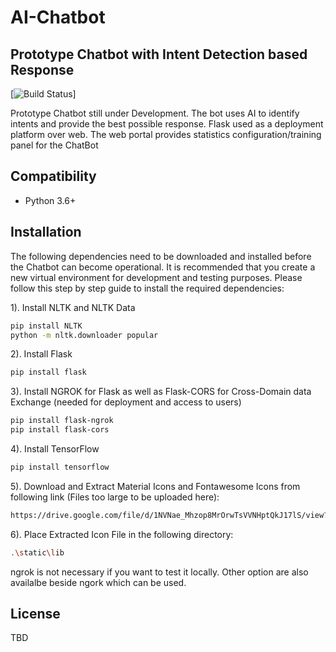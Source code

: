 # AI-Chatbot
## Prototype Chatbot with Intent Detection based Response
[![Build Status](https://travis-ci.org/joemccann/dillinger.svg?branch=master)]

Prototype Chatbot still under Development. The bot uses AI to identify intents and provide the best possible response. Flask used as a deployment platform over web. The web portal provides statistics configuration/training panel for the ChatBot

## Compatibility
- Python 3.6+

## Installation

The following dependencies need to be downloaded and installed before the Chatbot can become operational. It is recommended that you create a new virtual environment for development and testing purposes. Please follow this step by step guide to install the required dependencies:


1). Install NLTK and NLTK Data
```sh
pip install NLTK
python -m nltk.downloader popular
```

2). Install Flask

```sh
pip install flask
```

3). Install NGROK for Flask as well as Flask-CORS for Cross-Domain data Exchange (needed for deployment and access to users)
```sh
pip install flask-ngrok
pip install flask-cors
```

4). Install TensorFlow
```sh
pip install tensorflow
```

5). Download and Extract Material Icons and Fontawesome Icons from following link (Files too large to be uploaded here):
```sh
https://drive.google.com/file/d/1NVNae_Mhzop8MrOrwTsVVNHptQkJ17lS/view?usp=sharing
```

6). Place Extracted Icon File in the following directory:
```sh
.\static\lib
```

ngrok is not necessary if you want to test it locally. Other option are also availalbe beside ngork which can be used.

## License
TBD
